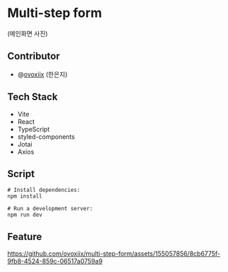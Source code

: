 # Multi-step form

(메인화면 사진)

## Contributor

- @[ovoxiix](https://github.com/ovoxiix) (한은지)

## Tech Stack

- Vite
- React
- TypeScript
- styled-components
- Jotai
- Axios

## Script

```
# Install dependencies:
npm install

# Run a development server:
npm run dev
```

## Feature

https://github.com/ovoxiix/multi-step-form/assets/155057856/8cb6775f-9fb8-4524-859c-06517a0759a9
